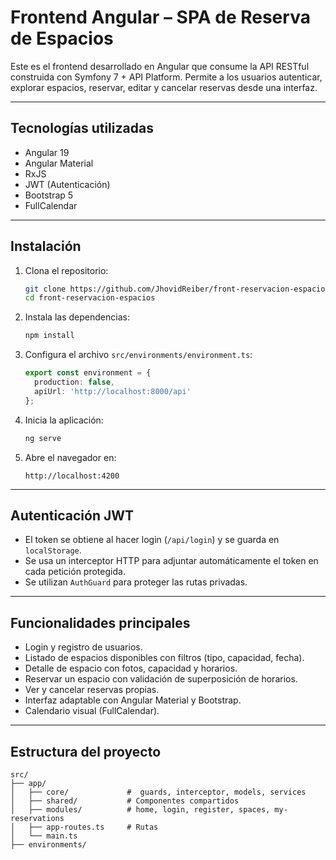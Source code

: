 # Frontend Angular – SPA de Reserva de Espacios

Este es el frontend desarrollado en Angular que consume la API RESTful construida con Symfony 7 + API Platform. Permite a los usuarios autenticar, explorar espacios, reservar, editar y cancelar reservas desde una interfaz.

---

## Tecnologías utilizadas

* Angular 19
* Angular Material 
* RxJS
* JWT (Autenticación)
* Bootstrap 5
* FullCalendar

---

## Instalación

1. Clona el repositorio:

   ```bash
   git clone https://github.com/JhovidReiber/front-reservacion-espacios.git
   cd front-reservacion-espacios
   ```

2. Instala las dependencias:

   ```bash
   npm install
   ```

3. Configura el archivo `src/environments/environment.ts`:

   ```ts
   export const environment = {
     production: false,
     apiUrl: 'http://localhost:8000/api'
   };
   ```

4. Inicia la aplicación:

   ```bash
   ng serve
   ```

5. Abre el navegador en:

   ```
   http://localhost:4200
   ```

---

## Autenticación JWT

* El token se obtiene al hacer login (`/api/login`) y se guarda en `localStorage`.
* Se usa un interceptor HTTP para adjuntar automáticamente el token en cada petición protegida.
* Se utilizan `AuthGuard` para proteger las rutas privadas.

---

## Funcionalidades principales

* Login y registro de usuarios.
* Listado de espacios disponibles con filtros (tipo, capacidad, fecha).
* Detalle de espacio con fotos, capacidad y horarios.
* Reservar un espacio con validación de superposición de horarios.
* Ver y cancelar reservas propias.
* Interfaz adaptable con Angular Material y Bootstrap.
* Calendario visual (FullCalendar).

---

## Estructura del proyecto

```
src/
├── app/
│   ├── core/             #  guards, interceptor, models, services
│   ├── shared/           # Componentes compartidos
│   ├── modules/          # home, login, register, spaces, my-reservations 
│   ├── app-routes.ts     # Rutas  
│   └── main.ts
├── environments/
```
